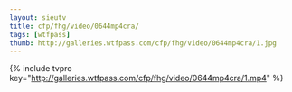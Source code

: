 ```yaml
--- 
layout: sieutv
title: cfp/fhg/video/0644mp4cra/
tags: [wtfpass]
thumb: http://galleries.wtfpass.com/cfp/fhg/video/0644mp4cra/1.jpg
---
```

{% include tvpro key="http://galleries.wtfpass.com/cfp/fhg/video/0644mp4cra/1.mp4" %} 
